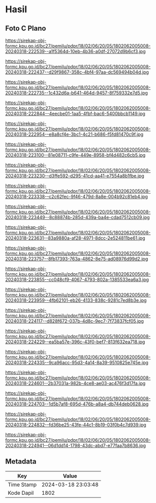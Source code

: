 # Hasil

## Foto C Plano

https://sirekap-obj-formc.kpu.go.id/bc27/pemilu/pdpr/18/02/06/20/05/1802062005008-20240318-222539--a1f5364d-10eb-4b36-a0df-27072d9b6cf3.jpg

https://sirekap-obj-formc.kpu.go.id/bc27/pemilu/pdpr/18/02/06/20/05/1802062005008-20240318-222437--d29f9867-358c-4bf4-97aa-dc569494b04d.jpg

https://sirekap-obj-formc.kpu.go.id/bc27/pemilu/pdpr/18/02/06/20/05/1802062005008-20240318-222735--1c432d6a-b641-464d-9457-8f759332e7d5.jpg

https://sirekap-obj-formc.kpu.go.id/bc27/pemilu/pdpr/18/02/06/20/05/1802062005008-20240318-222844--4eecbe01-1aa5-4fbf-bac6-5400bbcb1149.jpg

https://sirekap-obj-formc.kpu.go.id/bc27/pemilu/pdpr/18/02/06/20/05/1802062005008-20240318-222954--e8a8cf4e-3bc1-4c21-b686-f5fd81470c9f.jpg

https://sirekap-obj-formc.kpu.go.id/bc27/pemilu/pdpr/18/02/06/20/05/1802062005008-20240318-223100--81e08711-c9fe-449e-8958-bf4d482c6cb5.jpg

https://sirekap-obj-formc.kpu.go.id/bc27/pemilu/pdpr/18/02/06/20/05/1802062005008-20240318-223230--d3ffe592-d295-41cd-aa41-e7554a8b1fbe.jpg

https://sirekap-obj-formc.kpu.go.id/bc27/pemilu/pdpr/18/02/06/20/05/1802062005008-20240318-223338--c2c62fec-9f46-479d-8a8e-004b92c81eb4.jpg

https://sirekap-obj-formc.kpu.go.id/bc27/pemilu/pdpr/18/02/06/20/05/1802062005008-20240318-223449--8c88874b-285d-439a-ba4e-cdad7512cb09.jpg

https://sirekap-obj-formc.kpu.go.id/bc27/pemilu/pdpr/18/02/06/20/05/1802062005008-20240318-223631--83a9880a-af28-4971-8dcc-2e524811be61.jpg

https://sirekap-obj-formc.kpu.go.id/bc27/pemilu/pdpr/18/02/06/20/05/1802062005008-20240318-223757--8fb17393-763a-4862-8e75-ad08976d99d2.jpg

https://sirekap-obj-formc.kpu.go.id/bc27/pemilu/pdpr/18/02/06/20/05/1802062005008-20240318-223855--cc048cf9-4067-4793-802a-1385533ea6a3.jpg

https://sirekap-obj-formc.kpu.go.id/bc27/pemilu/pdpr/18/02/06/20/05/1802062005008-20240318-223959--4fb62101-eb26-4133-838c-9281c7ed8b3e.jpg

https://sirekap-obj-formc.kpu.go.id/bc27/pemilu/pdpr/18/02/06/20/05/1802062005008-20240318-224117--d828f672-037b-4d8c-9ec7-7f73837fcf05.jpg

https://sirekap-obj-formc.kpu.go.id/bc27/pemilu/pdpr/18/02/06/20/05/1802062005008-20240318-224229--ea5ba57e-396c-43f0-bef7-813f632ea718.jpg

https://sirekap-obj-formc.kpu.go.id/bc27/pemilu/pdpr/18/02/06/20/05/1802062005008-20240318-224335--9ca96acc-95d3-4a14-8a39-9510825e745e.jpg

https://sirekap-obj-formc.kpu.go.id/bc27/pemilu/pdpr/18/02/06/20/05/1802062005008-20240318-224601--2b37031a-982b-4ce8-ae03-ac476f3d17fa.jpg

https://sirekap-obj-formc.kpu.go.id/bc27/pemilu/pdpr/18/02/06/20/05/1802062005008-20240318-224703--1d5b7af8-695d-476b-a8a4-db744deb0628.jpg

https://sirekap-obj-formc.kpu.go.id/bc27/pemilu/pdpr/18/02/06/20/05/1802062005008-20240318-224832--fd36be25-43fe-44c1-8b19-03f0b4c7d939.jpg

https://sirekap-obj-formc.kpu.go.id/bc27/pemilu/pdpr/18/02/06/20/05/1802062005008-20240318-224941--06d1dd14-1798-43dc-abd7-e77faa7b8636.jpg


## Metadata

| Key        | Value               |
| ---------- | ------------------- |
| Time Stamp | 2024-03-18 23:03:48 |
| Kode Dapil | 1802                |



